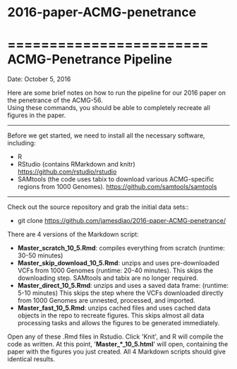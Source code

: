 # 2016-paper-ACMG-penetrance

========================
ACMG-Penetrance Pipeline
========================

Date: October 5, 2016

Here are some brief notes on how to run the pipeline for our 2016 paper on the penetrance of the ACMG-56.  
Using these commands, you should be able to completely recreate all figures in the paper.


-------------------------------------------------------------

Before we get started, we need to install all the necessary software, including:
 - R
 - RStudio (contains RMarkdown and knitr)
 https://github.com/rstudio/rstudio
 - SAMtools (the code uses tabix to download various ACMG-specific regions from 1000 Genomes).
 https://github.com/samtools/samtools
 
 
-------------------------------------------------------------
Check out the source repository and grab the initial data sets:: 
 - git clone https://github.com/jamesdiao/2016-paper-ACMG-penetrance/

There are 4 versions of the Markdown script: 
 - **Master_scratch_10_5.Rmd**: compiles everything from scratch (runtime: 30-50 minutes)
 - **Master_skip_download_10_5.Rmd**: unzips and uses pre-downloaded VCFs from 1000 Genomes (runtime: 20-40 minutes). 
This skips the downloading step. SAMtools and tabix are no longer required. 
 - **Master_direct_10_5.Rmd**: unzips and uses a saved data frame: (runtime: 5-10 minutes)
This skips the step where the VCFs downloaded directly from 1000 Genomes are unnested, processed, and imported. 
 - **Master_fast_10_5.Rmd**: unzips cached files and uses cached data objects in the repo to recreate figures.
This skips almost all data processing tasks and allows the figures to be generated immediately. 

Open any of these .Rmd files in Rstudio. Click 'Knit', and R will compile the code as written. 
At this point, '**Master_*_10_5.html**' will open, containing the paper with the figures you just created.
All 4 Markdown scripts should give identical results. 
